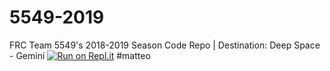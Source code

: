 # 5549-2019
FRC Team 5549's 2018-2019 Season Code Repo |
Destination: Deep Space - Gemini
[![Run on Repl.it](https://repl.it/badge/github/FRC5549Robotics/5549-2019)](https://repl.it/github/FRC5549Robotics/5549-2019)
#matteo
